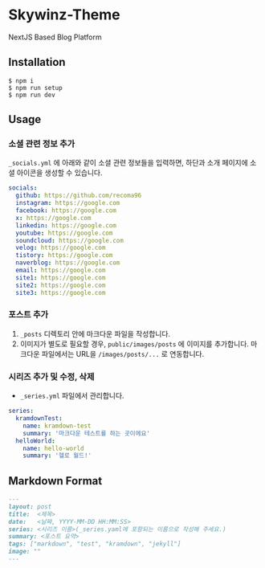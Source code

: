 # Skywinz-Theme

NextJS Based Blog Platform

## Installation
```
$ npm i
$ npm run setup
$ npm run dev
```

## Usage

### 소셜 관련 정보 추가

```_socials.yml``` 에 아래와 같이 소셜 관련 정보들을 입력하면, 하단과 소개 페이지에 소셜 아이콘을 생성할 수 있습니다.

```yaml
socials:
  github: https://github.com/recoma96
  instagram: https://google.com
  facebook: https://google.com
  x: https://google.com
  linkedin: https://google.com
  youtube: https://google.com
  soundcloud: https://google.com
  velog: https://google.com
  tistory: https://google.com
  naverblog: https://google.com
  email: https://google.com
  site1: https://google.com
  site2: https://google.com
  site3: https://google.com
```

### 포스트 추가
1. ```_posts``` 디렉토리 안에 마크다운 파일을 작성합니다.
2. 이미지가 별도로 필요할 경우, ```public/images/posts``` 에 이미지를 추가합니다. 마크다운 파일에서는 URL을 ```/images/posts/...``` 로 연동합니다.

### 시리즈 추가 및 수정, 삭제

* ```_series.yml``` 파일에서 관리합니다.

```yaml
series:
  kramdownTest:
    name: kramdown-test
    summary: '마크다운 테스트를 하는 곳이에요'
  helloWorld:
    name: hello-world
    summary: '헬로 월드!'
```


## Markdown Format

```markdown
---
layout: post
title:  <제목>
date:   <날짜, YYYY-MM-DD HH:MM:SS>
series: <시리즈 이름>(_series.yaml에 포함되는 이름으로 작성해 주세요.)
summary: <포스트 요약>
tags: ["markdown", "test", "kramdown", "jekyll"]
image: ""
---
```
